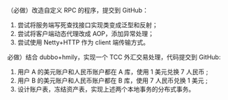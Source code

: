 （必做）改造自定义 RPC 的程序，提交到 GitHub：

1. 尝试将服务端写死查找接口实现类变成泛型和反射；
2. 尝试将客户端动态代理改成 AOP，添加异常处理；
3. 尝试使用 Netty+HTTP 作为 client 端传输方式。


必做）结合 dubbo+hmily，实现一个 TCC 外汇交易处理，代码提交到 GitHub:

1. 用户 A 的美元账户和人民币账户都在 A 库，使用 1 美元兑换 7 人民币 ;
2. 用户 B 的美元账户和人民币账户都在 B 库，使用 7 人民币兑换 1 美元 ;
3. 设计账户表，冻结资产表，实现上述两个本地事务的分布式事务。